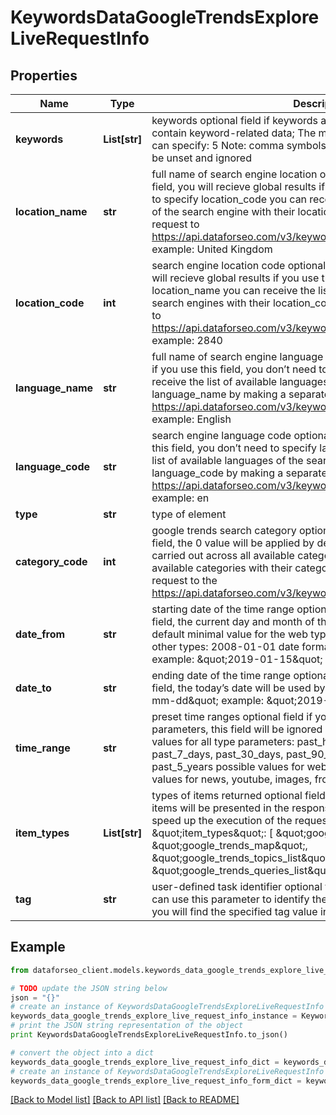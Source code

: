 # KeywordsDataGoogleTrendsExploreLiveRequestInfo


## Properties

Name | Type | Description | Notes
------------ | ------------- | ------------- | -------------
**keywords** | **List[str]** | keywords optional field if keywords are not specified, the results will not contain keyword-related data; The maximum number of keywords you can specify: 5 Note: comma symbols (,) in the specified keywords will be unset and ignored | [optional] 
**location_name** | **str** | full name of search engine location optional field if you don’t use this field, you will recieve global results if you use this field, you don’t need to specify location_code you can receive the list of available locations of the search engine with their location_name by making a separate request to https://api.dataforseo.com/v3/keywords_data/google_trends/locations example: United Kingdom | [optional] 
**location_code** | **int** | search engine location code optional field if you don’t use this field, you will recieve global results if you use this field, you don’t need to specify location_name you can receive the list of available locations of the search engines with their location_code by making a separate request to https://api.dataforseo.com/v3/keywords_data/google_trends/locations example: 2840 | [optional] 
**language_name** | **str** | full name of search engine language optional field default value: English if you use this field, you don’t need to specify language_code you can receive the list of available languages of the search engine with their language_name by making a separate request to https://api.dataforseo.com/v3/keywords_data/google_trends/languages example: English | [optional] 
**language_code** | **str** | search engine language code optional field default value: en if you use this field, you don’t need to specify language_name you can receive the list of available languages of the search engine with their language_code by making a separate request to https://api.dataforseo.com/v3/keywords_data/google_trends/languages example: en | [optional] 
**type** | **str** | type of element | [optional] 
**category_code** | **int** | google trends search category optional field if you don’t specify this field, the 0 value will be applied by default and the search will be carried out across all available categories you can receive the list of available categories with their category_code by making a separate request to the https://api.dataforseo.com/v3/keywords_data/google_trends/categories | [optional] 
**date_from** | **str** | starting date of the time range optional field if you don’t specify this field, the current day and month of the preceding year will be used by default minimal value for the web type: 2004-01-01 minimal value for other types: 2008-01-01 date format: \&quot;yyyy-mm-dd\&quot; example: \&quot;2019-01-15\&quot; | [optional] 
**date_to** | **str** | ending date of the time range optional field if you don’t specify this field, the today’s date will be used by default date format: \&quot;yyyy-mm-dd\&quot; example: \&quot;2019-01-15\&quot; | [optional] 
**time_range** | **str** | preset time ranges optional field if you specify date_from or date_to parameters, this field will be ignored when setting a task possible values for all type parameters: past_hour, past_4_hours, past_day, past_7_days, past_30_days, past_90_days, past_12_months, past_5_years possible values for web only: 2004_present possible values for news, youtube, images, froogle: 2008_present | [optional] 
**item_types** | **List[str]** | types of items returned optional field if you don’t specify this field, all items will be presented in the response; you can set only one item to speed up the execution of the request possible values: \&quot;item_types\&quot;: [ \&quot;google_trends_graph\&quot;, \&quot;google_trends_map\&quot;, \&quot;google_trends_topics_list\&quot;, \&quot;google_trends_queries_list\&quot; ] | [optional] 
**tag** | **str** | user-defined task identifier optional field the character limit is 255 you can use this parameter to identify the task and match it with the result you will find the specified tag value in the data object of the response | [optional] 

## Example

```python
from dataforseo_client.models.keywords_data_google_trends_explore_live_request_info import KeywordsDataGoogleTrendsExploreLiveRequestInfo

# TODO update the JSON string below
json = "{}"
# create an instance of KeywordsDataGoogleTrendsExploreLiveRequestInfo from a JSON string
keywords_data_google_trends_explore_live_request_info_instance = KeywordsDataGoogleTrendsExploreLiveRequestInfo.from_json(json)
# print the JSON string representation of the object
print KeywordsDataGoogleTrendsExploreLiveRequestInfo.to_json()

# convert the object into a dict
keywords_data_google_trends_explore_live_request_info_dict = keywords_data_google_trends_explore_live_request_info_instance.to_dict()
# create an instance of KeywordsDataGoogleTrendsExploreLiveRequestInfo from a dict
keywords_data_google_trends_explore_live_request_info_form_dict = keywords_data_google_trends_explore_live_request_info.from_dict(keywords_data_google_trends_explore_live_request_info_dict)
```
[[Back to Model list]](../README.md#documentation-for-models) [[Back to API list]](../README.md#documentation-for-api-endpoints) [[Back to README]](../README.md)


